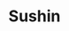 ---
layout: place
title: "Sushin"
permalink: /tennessee/murfreesboro/sushin.html
stateAbbr: TN
stateName: Tennessee
cityName: Murfreesboro
seo:
  name: "Sushin"
  type: Restaurant
  links: null
description: "Sushin serves delicious sushi in Murfreesboro, Tennessee. Try fresh Japanese dishes for a great dining experience. "
place_id: ChIJpaF6n-T3Y4gRJchK_6FSdIk
photos:
  - name: >-
      places/ChIJpaF6n-T3Y4gRJchK_6FSdIk/photos/AeeoHcKd1Pl1yoQfWnIGmkrRUKfux4NnKrFOn4s-fzZDe8C5FRY-1JloVOvPbpW99vavaHSjPsf_oBKd-qL_8sXyzgRZmMGv9v2l6YKQoehX80VV5ZY_4jzwxxbrWgRkTfwFL7Nk_Uuxa1qJmoWG0PsfxcajcWBwA0jKmW__T6qq86CUlKUGOsGxpaqumAeBm9PO5_Xrzruew6VavVHvng6iKK-ap8zA2N31IhDzQrQYrEbQvQKEDS8Ki8pKXVuoxvWn2O-6BlYST48FX1aIO5h458MT59vxO-4pq3_tMZvWemwxxw
    widthPx: 960
    heightPx: 962
    authorAttributions:
      - displayName: Sushin
        uri: https://maps.google.com/maps/contrib/109995087993369807780
        photoUri: >-
          https://lh3.googleusercontent.com/a-/ALV-UjVOHKcmROxNSi4eo6W7vlS4AKDl-9dd2zfiCXQXkS_tBwz2nzg=s100-p-k-no-mo
    flagContentUri: >-
      https://www.google.com/local/imagery/report/?cb_client=maps_api_places.places_api&image_key=!1e10!2sAF1QipPu-nk3ps7DhDEwxXnbYrPlRFR1KZWcdad7B--0&hl=en-US
    googleMapsUri: >-
      https://www.google.com/maps/place//data=!3m4!1e2!3m2!1sAF1QipPu-nk3ps7DhDEwxXnbYrPlRFR1KZWcdad7B--0!2e10!4m2!3m1!1s0x8863f7e49f7aa1a5:0x897452a1ff4ac825
  - name: >-
      places/ChIJpaF6n-T3Y4gRJchK_6FSdIk/photos/AeeoHcIGQ3x5-dYgJ193YDDgohzInqCUynAuM5-UwZIET1wDPUSBxuam8kaE7qGqTPHKhcwifLfhSdg2QxZikDeOM0KGJETF4PD54HVNEYYGefcbjL2wR1ghUYUNlN_qamUMMGfOO7oFj0dZt-HxfRNlaD38iajATzCnRmQdZo9aa7sB1yMfGWGlVG_dZ2w2b55owdLk0yicaZQBHpPIN0IX6napc6xp2u-TVzykItfm7n-miAqiYimKkQSMaMy-fGJkPU9oBWyGxdEVN4Up30wInqSsxDC2q2U3kWkA3HzrDT8urg
    widthPx: 2775
    heightPx: 2775
    authorAttributions:
      - displayName: Sushin
        uri: https://maps.google.com/maps/contrib/109995087993369807780
        photoUri: >-
          https://lh3.googleusercontent.com/a-/ALV-UjVOHKcmROxNSi4eo6W7vlS4AKDl-9dd2zfiCXQXkS_tBwz2nzg=s100-p-k-no-mo
    flagContentUri: >-
      https://www.google.com/local/imagery/report/?cb_client=maps_api_places.places_api&image_key=!1e10!2sAF1QipO8g4U9i5czZ-koRjBMRaRSlE6OepRLBOdAuCEh&hl=en-US
    googleMapsUri: >-
      https://www.google.com/maps/place//data=!3m4!1e2!3m2!1sAF1QipO8g4U9i5czZ-koRjBMRaRSlE6OepRLBOdAuCEh!2e10!4m2!3m1!1s0x8863f7e49f7aa1a5:0x897452a1ff4ac825
  - name: >-
      places/ChIJpaF6n-T3Y4gRJchK_6FSdIk/photos/AeeoHcJ5gr7juSuWFuJHuXD2z9R1Wc-LdBqiBUj3BoeVdxsfvAcd6ItMQZsDEFculZFNOQsA4EPyJrnxWU7RMIGTkJpJC9cSWjCyISU17ERpfFtzUSFEs7bmOoNCaN_bPDFA_MCs9TDYArwtpMsFhlxHmEBakRTfcgpdbQPec8Q_7diOSNMVJOPMwcRPyoL728IVl500CvpvMkilLsOhGmO8O897XFhDX6KQGFhAjvHJbblDgzA8yGYNMQuYa5eD9-KCP-t6l1WYlAtnA1N8g90qbwHVgXRxj_jyODO-k0WPMm6BRA
    widthPx: 960
    heightPx: 1200
    authorAttributions:
      - displayName: Sushin
        uri: https://maps.google.com/maps/contrib/109995087993369807780
        photoUri: >-
          https://lh3.googleusercontent.com/a-/ALV-UjVOHKcmROxNSi4eo6W7vlS4AKDl-9dd2zfiCXQXkS_tBwz2nzg=s100-p-k-no-mo
    flagContentUri: >-
      https://www.google.com/local/imagery/report/?cb_client=maps_api_places.places_api&image_key=!1e10!2sAF1QipNEhHw0bvqdTX6KSCKOI4Ctg1nPx8zAUsDVo6Y8&hl=en-US
    googleMapsUri: >-
      https://www.google.com/maps/place//data=!3m4!1e2!3m2!1sAF1QipNEhHw0bvqdTX6KSCKOI4Ctg1nPx8zAUsDVo6Y8!2e10!4m2!3m1!1s0x8863f7e49f7aa1a5:0x897452a1ff4ac825
  - name: >-
      places/ChIJpaF6n-T3Y4gRJchK_6FSdIk/photos/AeeoHcLfaEVOY0bQtgai5ll2BEPKIRV8KFAMPyZJqoj-phZmSQ8JJwQ7bdmib0qYQwP0m6bShb0OxjDnfGer6Nk3FZhuG7OxbxUDD9xDyK8aZLLeojKblj7XUu-xYx3dnU1AvlP7ST0-bcnn0AXkBsO3nKy0Qks2oHwu0R20WItfkvHF5gb1DP2EvDQXhsPwNu2hMMS2t2kwZ2RXiY3D41eAOWcyCEBw6_HvCsdmaiE-fvBusBX3Ko_aZOrWcHffvUzz-ml08k-qX0xS2JJnjKMmtJXgVZPgbAMYmRyF5-T08P3-IyzSvg1tucdw43mtA3OVEKMgewZu7K4EndhpTajUyrZmFTbN6owcsH44SOX6--10ky0I_G_AKRHMKdbE3qrK0IXpA7znj0EBWklAHB80JkA9fTVdBc8j6T9Han3WOife6pJpSruk2JtVPxweLo2q
    widthPx: 1701
    heightPx: 1842
    authorAttributions:
      - displayName: Richard McCoy Jr.
        uri: https://maps.google.com/maps/contrib/107366980255517032776
        photoUri: >-
          https://lh3.googleusercontent.com/a/ACg8ocIob_hL5X5fIVyVLv9_sC8RQuf43L61Cv901TeaqKQDC20ptA=s100-p-k-no-mo
    flagContentUri: >-
      https://www.google.com/local/imagery/report/?cb_client=maps_api_places.places_api&image_key=!1e10!2sCIABIhAF0Be_QAfWAGeufkMACjbf&hl=en-US
    googleMapsUri: >-
      https://www.google.com/maps/place//data=!3m4!1e2!3m2!1sCIABIhAF0Be_QAfWAGeufkMACjbf!2e10!4m2!3m1!1s0x8863f7e49f7aa1a5:0x897452a1ff4ac825
  - name: >-
      places/ChIJpaF6n-T3Y4gRJchK_6FSdIk/photos/AeeoHcJByMB87Wia2xfnoDlpmA50k46TVyPsfLoL7ogwV_Cqvm25Um43EF06S5euaaDYQAiisxCYOnuiPZ8QCeSAH1F_5y5X_JV15H66fK1iNokmb2KIi6WyaM7AinqNC0UbB-9GKaz02NpBf2fdUsdfS5C7c5742z-GbThnZb8Nr2Z8KkAdcxF9COps3OZrKcDA2RnIm06PSwmLWRjsdm1VurPwQQTZgn2JPE8DFaIhber55IiOlGFo7WfJfhLB5SXiJnGUEkRTdEpNdxxnN7H89pHo11McoVS2VUoBvxzlf1OrykjyC_j_AYqOATvj7CWstHRn77ZhSuwn7TRuJaf9Y3mfJIKBl6L000GAmxfMBd2qmY75su3fbHKMCdkrFTDoWtBK9dBVHZJe1BUFbpCzLFwJkD5DJtv7q8ElWGbyBRLJ6w
    widthPx: 4032
    heightPx: 3024
    authorAttributions:
      - displayName: Julio Acevedo
        uri: https://maps.google.com/maps/contrib/112335902666743077761
        photoUri: >-
          https://lh3.googleusercontent.com/a-/ALV-UjXt9-85bny1RCapn4D3hpwkRCPC-3QVmPegHtA7ggtuWvNsULplUQ=s100-p-k-no-mo
    flagContentUri: >-
      https://www.google.com/local/imagery/report/?cb_client=maps_api_places.places_api&image_key=!1e10!2sCIHM0ogKEICAgICP1v_6RQ&hl=en-US
    googleMapsUri: >-
      https://www.google.com/maps/place//data=!3m4!1e2!3m2!1sCIHM0ogKEICAgICP1v_6RQ!2e10!4m2!3m1!1s0x8863f7e49f7aa1a5:0x897452a1ff4ac825
  - name: >-
      places/ChIJpaF6n-T3Y4gRJchK_6FSdIk/photos/AeeoHcJcUfAmN8Xd2Ic20Cm_H316JGbbkTOheS3QpQaXyyqW8jwRCL2sXxK5bxxOBJQ2O4hTN4v1NvpVpgLkcNuG5IauTeNfLTTHGLS7RP4qHp0ejnSB7_zdfNY8vHZeI0Rjh2AOsam1nyDyE9SGxhTqfDA7p_TOVgLc5gU9JI8ZKnPIY06HD9mCbRm2OkG40eiE2iZeggqt9tGLkrjZ80zqCkTR-O0adglxhrZ8e36WbID_mL7N6GhAVEkvT1HpUx4yx1QRQSf3hUU_q4Zg1jv5gK59SmStKlGjF12GNjUMsr02hT1Z53zvpdQOt4WFL4-A-gTlQ_01eKIAliFdsvSF94c8tS-PfBE_CzT02M6703gEY8Jex66rVehLSDNoZ3N-L71_uAfLC3nKODp3bYFUTPABq8ty5XMP0ZKsc7OEKWxZksMp
    widthPx: 4080
    heightPx: 3072
    authorAttributions:
      - displayName: Markus Bierl
        uri: https://maps.google.com/maps/contrib/108260768123178836471
        photoUri: >-
          https://lh3.googleusercontent.com/a-/ALV-UjV7eJJYxOG5wm65myg5GGe_A7t_OjbIBeOfzM-AesqVtxzPP_4qDw=s100-p-k-no-mo
    flagContentUri: >-
      https://www.google.com/local/imagery/report/?cb_client=maps_api_places.places_api&image_key=!1e10!2sCIHM0ogKEICAgICPru7apwE&hl=en-US
    googleMapsUri: >-
      https://www.google.com/maps/place//data=!3m4!1e2!3m2!1sCIHM0ogKEICAgICPru7apwE!2e10!4m2!3m1!1s0x8863f7e49f7aa1a5:0x897452a1ff4ac825
  - name: >-
      places/ChIJpaF6n-T3Y4gRJchK_6FSdIk/photos/AeeoHcKVhqDFj7TsOvNHHC_-tAGzytgr5vyvwhIDOu0EELOsI1VOBD5DFs6IkeMtdxNsnaJYqF_kgnDgRBWZubVljsNepqZd-9SNpVrCGowMAR-WoDOQe2l7qCId3wm52wLgh47XnrBKlJvP6tQrn4fFnA3EwqY9bUnIqJDnYr6Lg54jry62733SaDj_tIDu9y0UYD2-WvYiriXHuDe_7N11RGlsGef4igC3mjyuv2c8iyzt_DtstbeKg7c-KpqXo_Qt4ahljI4LuwcbPpSK7dapoUOPxAS9ve-tDHlzDg_NHXjXrE7nHmC19GZIfevHNoPvN_NhjMhS_IWKZ1_YO-LrRVvuc3niqK-UvjWBIOgZUSML1sjV1WHLARh8miVpcnw308p_bIQrNa5RNVhdPDORYiTRKZKz5DfePohRXwDH2aeQdA
    widthPx: 4032
    heightPx: 3024
    authorAttributions:
      - displayName: Angel Marquez
        uri: https://maps.google.com/maps/contrib/102034635248909956796
        photoUri: >-
          https://lh3.googleusercontent.com/a-/ALV-UjWn23goE0h8ewZW5B2Q2l4hjPRB6LD9bVya2MVkRpev9L7qB38=s100-p-k-no-mo
    flagContentUri: >-
      https://www.google.com/local/imagery/report/?cb_client=maps_api_places.places_api&image_key=!1e10!2sCIHM0ogKEICAgIDE0drFAQ&hl=en-US
    googleMapsUri: >-
      https://www.google.com/maps/place//data=!3m4!1e2!3m2!1sCIHM0ogKEICAgIDE0drFAQ!2e10!4m2!3m1!1s0x8863f7e49f7aa1a5:0x897452a1ff4ac825
  - name: >-
      places/ChIJpaF6n-T3Y4gRJchK_6FSdIk/photos/AeeoHcL00shywB59KgTmmT-m2syB3lBsiUB3WFTjaozskvQUzYwh7vYdQi94VljQqn_lyz35j4Vqg4ImT03GH9Hbs8DLHtQTNWx7CEd5lrHAKCpYkGFnDg9s__TVFfu_ZKqH7Jvb4fzozr8ZcQL4nykxg9jvLxjadStkYZf_jip6EcKrk5cWO8mpmjVFlruVctJTPdg9wrgzCEFI1YLmWBCO8ONp6FTUN2owFUuoiHPnniwH-ozI07bhDhZ_jcEkQE1_rIrDmkkDzZlKYNnYa2fcQ90oxDuHFFugWNRwrUsiBODdiP2v5b8YlGAHVV4br9CZdACjlZl1nUIYfvjoiOSRLjX76iNqnO7muLo0K60pPj9pKuBNmt1Vh_aukMpUTISYV0WZJWc6uK_7vbo9dUhhk_b2nosJkIhWBi5vfwaCImc
    widthPx: 3024
    heightPx: 4032
    authorAttributions:
      - displayName: Josephine Stout
        uri: https://maps.google.com/maps/contrib/114150562978838614641
        photoUri: >-
          https://lh3.googleusercontent.com/a-/ALV-UjXEvdyhXERhRnGe2AJcf3Wr9vPpNdYhggm7a4_lPqOls5_Fnrc=s100-p-k-no-mo
    flagContentUri: >-
      https://www.google.com/local/imagery/report/?cb_client=maps_api_places.places_api&image_key=!1e10!2sCIHM0ogKEICAgIC1u46Pbg&hl=en-US
    googleMapsUri: >-
      https://www.google.com/maps/place//data=!3m4!1e2!3m2!1sCIHM0ogKEICAgIC1u46Pbg!2e10!4m2!3m1!1s0x8863f7e49f7aa1a5:0x897452a1ff4ac825
  - name: >-
      places/ChIJpaF6n-T3Y4gRJchK_6FSdIk/photos/AeeoHcJLAGYVitgrPT6n1r_Hu961NshPNACNQ1evNEeZQm9PErS_J5IIAN7ulKDgPJp-MYbuzH2zupvKuDS__HPVhEjIF7RU3gO-ofJW8rsDfMW0sxNDaSum0w0m7c9EhGgmV0OcfesJ44uGs4wJMlnmSQvlMRRTpU6Twl0NVGryYcxMJNXS2PZPUrBnZRFgMX018HentAl6REZab_ybDQgre7K9tuz1Ysyc2-fmH_mlqLivmAhoO0yxuAPQiBVnjH2zQtrWtpVkUhbxht44dbjMxTW3-Ye6PbVIK9ho4wj4jT20cgJniRoPrTTWffxuYvAclFDF4_9THogVAaD4xKmsQJ0D1EEDgCU-LY2xVL5ro8D-bOA3ywA8HkuHafUAEnfHC1luLp3wuGGDmpxgVPg5uuxTDvFKdnoeoWtGWl4J9CKvq8SM
    widthPx: 3000
    heightPx: 4000
    authorAttributions:
      - displayName: Mandy Johnson
        uri: https://maps.google.com/maps/contrib/117288865504916538892
        photoUri: >-
          https://lh3.googleusercontent.com/a-/ALV-UjVAg-H3oh-Gjz4B4QptAb2DZ-YNNGK6lYmRQakT9xqBcvyzipftug=s100-p-k-no-mo
    flagContentUri: >-
      https://www.google.com/local/imagery/report/?cb_client=maps_api_places.places_api&image_key=!1e10!2sCIHM0ogKEICAgID-0KzQzwE&hl=en-US
    googleMapsUri: >-
      https://www.google.com/maps/place//data=!3m4!1e2!3m2!1sCIHM0ogKEICAgID-0KzQzwE!2e10!4m2!3m1!1s0x8863f7e49f7aa1a5:0x897452a1ff4ac825
  - name: >-
      places/ChIJpaF6n-T3Y4gRJchK_6FSdIk/photos/AeeoHcLGtbkdaKj_K4HRciqF_KJ4IV7qALvC-u8yBFuv_OjPbhHBmSsE7ya4Hhonz-ddtmefd2GylyJMTYrCExrMybNgLwO7rJkAaiv_CwNdERrqBKxZ4Ki2_5OKTZbgnZseRx7IkwKU0Js_ssutJHxyot9gkwW6El3ZDzBmGRHLrWpH1MaoFPahCI5ADc3nnj3uQRD6HNl27Y3xNHWQRSaFRWdoJQwyWkLDNfssRQ7pgN93uVvPqHKH0JIy6L0TWIUsbYmsxs8Yi5TqiknFEVIN1ZrKHKdaU1Wg0uR8HNE3W0W9DJQiBP9XjXcUVcOCTzhAZ3y8bxr7_v0-MzRNSIkS_SfeXZyBwWFhASjPmMaV-2EzyaP8WMM3gO3zqPp9bpN-TjFGFg14XgcF5KB5_S96YnC_u7svEwb-NZTC3myAHiXxUbS-
    widthPx: 4000
    heightPx: 3000
    authorAttributions:
      - displayName: Brandy Brown
        uri: https://maps.google.com/maps/contrib/107628029420081563559
        photoUri: >-
          https://lh3.googleusercontent.com/a-/ALV-UjUvEy8Ksi2rHSpgwQWchrwNU914cwmcGZ6Yv7HZaX8TXsvHOXHA7g=s100-p-k-no-mo
    flagContentUri: >-
      https://www.google.com/local/imagery/report/?cb_client=maps_api_places.places_api&image_key=!1e10!2sCIHM0ogKEICAgICWg7z87wE&hl=en-US
    googleMapsUri: >-
      https://www.google.com/maps/place//data=!3m4!1e2!3m2!1sCIHM0ogKEICAgICWg7z87wE!2e10!4m2!3m1!1s0x8863f7e49f7aa1a5:0x897452a1ff4ac825
address: 528 N Thompson Ln, Murfreesboro, TN 37129, USA
street: 528 N Thompson Ln
city: Murfreesboro
state: TN
zip: '37129'
country: USA
neighborhood: null
latitude: '35.856789'
longitude: '-86.429585'
accessibility_options: null
business_status: null
name: Sushin
google_maps_links: null
primary_type: null
opening_hours:
  regular: null
  current: null
secondary_opening_hours:
  regular:
    weekdayDescriptions: null
    type: null
  current:
    weekdayDescriptions: null
    type: null
phone: null
price_level: null
price_range: null
rating: null
rating_count: 0
website: null
reviews: null
parking_options: null
payment_options: null
allow_dogs: null
curbside_pickup: null
delivery: null
dine_in: null
good_for_children: null
good_for_groups: null
good_for_sports: null
live_music: null
menu_for_children: null
outdoor_seating: null
reservable: null
restroom: null
serves_beer: null
serves_breakfast: null
serves_brunch: null
serves_cocktails: null
serves_coffee: null
serves_dinner: null
serves_dessert: null
serves_lunch: null
serves_vegetarian_food: null
serves_wine: null
takeout: null
update_category: essentials
summary: null

---